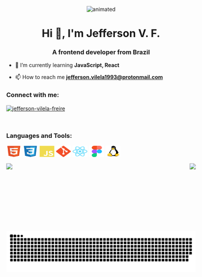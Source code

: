 
<p align="center">
  <img src="https://github.com/Jorggyh/Jorggyh/blob/main/ezgif-3-798ebb3452.gif" alt="animated" />
</p>
<h1 align="center">Hi 👋, I'm Jefferson V. F.</h1>
<h3 align="center">A frontend developer from Brazil</h3>

- 🌱 I’m currently learning **JavaScript, React**

- 📫 How to reach me **jefferson.vilela1993@protonmail.com**

<h3 align="left">Connect with me:</h3>
<p align="left">
<a href="https://linkedin.com/in/jefferson-vilela-freire" target="blank"><img align="center" src="https://raw.githubusercontent.com/rahuldkjain/github-profile-readme-generator/master/src/images/icons/Social/linked-in-alt.svg" alt="jefferson-vilela-freire" height="30" width="40" /></a>
</p>

<div style="display: inline_block"><br>
  <h3 align="left">Languages and Tools:</h3>

  <img align="center" alt="HTML5" height="30" width="40" src="https://raw.githubusercontent.com/devicons/devicon/master/icons/html5/html5-original.svg">
  <img align="center" alt="CSS3" height="30" width="40" src="https://raw.githubusercontent.com/devicons/devicon/master/icons/css3/css3-original.svg">
  <img align="center" alt="JavaScript" height="30" width="40" src="https://raw.githubusercontent.com/devicons/devicon/master/icons/javascript/javascript-plain.svg">
  <img align="center" alt="Git" height="30" width="40" src="https://raw.githubusercontent.com/devicons/devicon/master/icons/git/git-plain.svg">
  <img align="center" alt="React" height="30" width="40" src="https://raw.githubusercontent.com/devicons/devicon/master/icons/react/react-original.svg">
  <img align="center" alt="Figma" height="30" width="40" src="https://raw.githubusercontent.com/devicons/devicon/master/icons/figma/figma-original.svg">
  <img align="center" alt="Linux" height="30" width="40" src="https://raw.githubusercontent.com/devicons/devicon/master/icons/linux/linux-original.svg">
</div>

</br>

<div align="center">
  <a href="https://github.com/jorggyh">
  <img align="left" height="180em" src="https://github-readme-stats.vercel.app/api?username=jorggyh&show_icons=true&theme=dracula&include_all_commits=true&count_private=true"/>
  <img align="right" height="180em" src="https://github-readme-stats.vercel.app/api/top-langs/?username=jorggyh&layout=compact&langs_count=7&theme=dracula"/>
</div>

![Snake animation](https://github.com/jorggyh/jorggyh/blob/output/github-contribution-grid-snake.svg)

<!---
Jorggyh/Jorggyh is a ✨ special ✨ repository because its `README.md` (this file) appears on your GitHub profile.
You can click the Preview link to take a look at your changes.
--->
